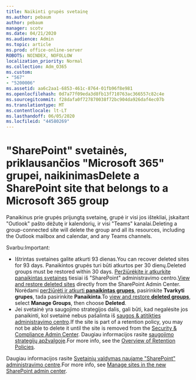 ```yaml
---
title: Naikinti grupės svetainę
ms.author: pebaum
author: pebaum
manager: scotv
ms.date: 04/21/2020
ms.audience: Admin
ms.topic: article
ms.prod: office-online-server
ROBOTS: NOINDEX, NOFOLLOW
localization_priority: Normal
ms.collection: Adm_O365
ms.custom:
- "567"
- "5200006"
ms.assetid: aa6c2aa1-6853-461c-8764-01fb96f8e981
ms.openlocfilehash: 0d7a77f09eda3d8fb13f710763ac366557c82c4e
ms.sourcegitcommit: f28dafa0f727870038f72bc904da926daf4ec07b
ms.translationtype: MT
ms.contentlocale: lt-LT
ms.lasthandoff: 06/05/2020
ms.locfileid: "44580269"
---
```

# <a name="delete-a-sharepoint-site-that-belongs-to-a-microsoft-365-group"></a><span data-ttu-id="36758-102">"SharePoint" svetainės, priklausančios "Microsoft 365" grupei, naikinimas</span><span class="sxs-lookup"><span data-stu-id="36758-102">Delete a SharePoint site that belongs to a Microsoft 365 group</span></span>

<span data-ttu-id="36758-103">Panaikinus prie grupės prijungtą svetainę, grupė ir visi jos ištekliai, įskaitant "Outlook" pašto dėžutę ir kalendorių, ir visi "Teams" kanalai.</span><span class="sxs-lookup"><span data-stu-id="36758-103">Deleting a group-connected site will delete the group and all its resources, including the Outlook mailbox and calendar, and any Teams channels.</span></span>
  
<span data-ttu-id="36758-104">Svarbu:</span><span class="sxs-lookup"><span data-stu-id="36758-104">Important:</span></span>

- <span data-ttu-id="36758-105">Ištrintas svetaines galite atkurti 93 dienas.</span><span class="sxs-lookup"><span data-stu-id="36758-105">You can recover deleted sites for 93 days.</span></span> <span data-ttu-id="36758-106">Panaikintos grupės turi būti atkurtos per 30 dienų.</span><span class="sxs-lookup"><span data-stu-id="36758-106">Deleted groups must be restored within 30 days.</span></span> <span data-ttu-id="36758-107">[Peržiūrėkite ir atkurkite panaikintas svetaines](https://admin.microsoft.com/sharepoint?page=recyclebin&modern=true) tiesiai iš "SharePoint" administravimo centro.</span><span class="sxs-lookup"><span data-stu-id="36758-107">[View and restore deleted sites](https://admin.microsoft.com/sharepoint?page=recyclebin&modern=true) directly from the SharePoint Admin Center.</span></span> <span data-ttu-id="36758-108">Norėdami [peržiūrėti ir atkurti **panaikintas grupes**](https://outlook.office.com/people/group/deleted), pasirinkite **Tvarkyti grupes**, tada pasirinkite **Panaikinta**.</span><span class="sxs-lookup"><span data-stu-id="36758-108">To [view and restore **deleted groups**](https://outlook.office.com/people/group/deleted), select **Manage Groups**, then choose **Deleted**.</span></span>
- <span data-ttu-id="36758-109">Jei svetainė yra saugojimo strategijos dalis, gali būti, kad negalėsite jos panaikinti, kol svetainė nebus pašalinta iš [saugos & atitikties administravimo centro](https://protection.office.com/?rfr=AdminCenter#/retention).</span><span class="sxs-lookup"><span data-stu-id="36758-109">If the site is part of a retention policy, you may not be able to delete it until the site is removed from the [Security & Compliance Admin Center](https://protection.office.com/?rfr=AdminCenter#/retention).</span></span> <span data-ttu-id="36758-110">Daugiau informacijos rasite [saugojimo strategijų apžvalgoje](https://docs.microsoft.com/microsoft-365/compliance/retention-policies).</span><span class="sxs-lookup"><span data-stu-id="36758-110">For more info, see the [Overview of Retention Policies](https://docs.microsoft.com/microsoft-365/compliance/retention-policies).</span></span>
  
<span data-ttu-id="36758-111">Daugiau informacijos rasite [Svetainių valdymas naujame "SharePoint" administravimo centre](https://docs.microsoft.com/sharepoint/manage-sites-in-new-admin-center).</span><span class="sxs-lookup"><span data-stu-id="36758-111">For more info, see [Manage sites in the new SharePoint admin center](https://docs.microsoft.com/sharepoint/manage-sites-in-new-admin-center).</span></span>

